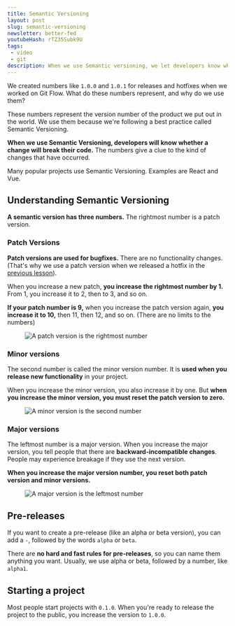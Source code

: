 ```yaml
---
title: Semantic Versioning
layout: post
slug: semantic-versioning
newsletter: better-fed
youtubeHash: rTZ35Subk9U
tags:
 - video
 - git
description: When we use Semantic versioning, we let developers know whether a change will break their code. This video explains what Semantic Versioning is and how to use it.
---
```


We created numbers like `1.0.0` and `1.0.1` for releases and hotfixes when we worked on Git Flow. What do these numbers represent, and why do we use them?

These numbers represent the version number of the product we put out in the world. We use them because we're following a best practice called Semantic Versioning.

**When we use Semantic Versioning, developers will know whether a change will break their code.** The numbers give a clue to the kind of changes that have occurred.

Many popular projects use Semantic Versioning. Examples are React and Vue.

<!-- more -->

<div class="jsCkClone" data-should-not-clone></div>

## Understanding Semantic Versioning

**A semantic version has three numbers.** The rightmost number is a patch version.

### Patch Versions

**Patch versions are used for bugfixes.** There are no functionality changes. (That's why we use a patch version when we released a hotfix in the [previous lesson][1]).

When you increase a new patch, **you increase the rightmost number by 1.** From 1, you increase it to 2, then to 3, and so on.

**If your patch number is 9,** when you increase the patch version again, **you increase it to 10,** then 11, then 12, and so on. (There are no limits to the numbers)

<figure><img src="/images/2018/semantic-versioning/patch.png" alt="A patch version is the rightmost number">
</figure>

### Minor versions

The second number is called the minor version number. It is **used when you release new functionality** in your project.

When you increase the minor version, you also increase it by one. But **when you increase the minor version, you must reset the patch version to zero.**

<figure><img src="/images/2018/semantic-versioning/minor.png" alt="A minor version is the second number">
</figure>

### Major versions

The leftmost number is a major version. When you increase the major version, you tell people that there are **backward-incompatible changes**. People may experience breakage if they use the next version.

**When you increase the major version number, you reset both patch version and minor versions.**

<figure><img src="/images/2018/semantic-versioning/major.png" alt="A major version is the leftmost number">
</figure>

## Pre-releases

If you want to create a pre-release (like an alpha or beta version), you can add a `-`, followed by the words `alpha` or `beta`.

There are **no hard and fast rules for pre-releases**, so you can name them anything you want. Usually, we use alpha or beta, followed by a number, like `alpha1`.

## Starting a project

Most people start projects with `0.1.0`. When you're ready to release the project to the public, you increase the version to `1.0.0`.


[1]:	/blog/git-flow "Git Flow"
